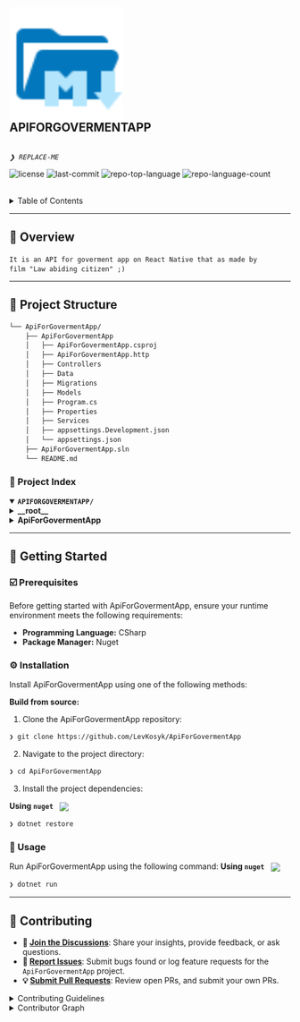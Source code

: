 <div align="left">
    <img src="https://raw.githubusercontent.com/PKief/vscode-material-icon-theme/ec559a9f6bfd399b82bb44393651661b08aaf7ba/icons/folder-markdown-open.svg" width="40%" align="left" style="margin-right: 15px"/>
    <div style="display: inline-block;">
        <h2 style="display: inline-block; vertical-align: middle; margin-top: 0;">APIFORGOVERMENTAPP</h2>
        <p>
	<em><code>❯ REPLACE-ME</code></em>
</p>
        <p>
	<img src="https://img.shields.io/github/license/LevKosyk/ApiForGovermentApp?style=default&logo=opensourceinitiative&logoColor=white&color=a0d1e2" alt="license">
	<img src="https://img.shields.io/github/last-commit/LevKosyk/ApiForGovermentApp?style=default&logo=git&logoColor=white&color=a0d1e2" alt="last-commit">
	<img src="https://img.shields.io/github/languages/top/LevKosyk/ApiForGovermentApp?style=default&color=a0d1e2" alt="repo-top-language">
	<img src="https://img.shields.io/github/languages/count/LevKosyk/ApiForGovermentApp?style=default&color=a0d1e2" alt="repo-language-count">
</p>
        <p><!-- default option, no dependency badges. -->
</p>
        <p>
	<!-- default option, no dependency badges. -->
</p>
    </div>
</div>
<br clear="left"/>

<details><summary>Table of Contents</summary>

- [📍 Overview](#-overview)
- [📁 Project Structure](#-project-structure)
  - [📂 Project Index](#-project-index)
- [🚀 Getting Started](#-getting-started)
  - [☑️ Prerequisites](#-prerequisites)
  - [⚙️ Installation](#-installation)
  - [🤖 Usage](#🤖-usage)
- [🔰 Contributing](#-contributing)

</details>
<hr>

## 📍 Overview

<code>It is an API for goverment app on React Native that as made by film "Law abiding citizen" ;)</code>

---

## 📁 Project Structure

```sh
└── ApiForGovermentApp/
    ├── ApiForGovermentApp
    │   ├── ApiForGovermentApp.csproj
    │   ├── ApiForGovermentApp.http
    │   ├── Controllers
    │   ├── Data
    │   ├── Migrations
    │   ├── Models
    │   ├── Program.cs
    │   ├── Properties
    │   ├── Services
    │   ├── appsettings.Development.json
    │   └── appsettings.json
    ├── ApiForGovermentApp.sln
    └── README.md
```


### 📂 Project Index
<details open>
	<summary><b><code>APIFORGOVERMENTAPP/</code></b></summary>
	<details> <!-- __root__ Submodule -->
		<summary><b>__root__</b></summary>
		<blockquote>
			<table>
			<tr>
				<td><b><a href='https://github.com/LevKosyk/ApiForGovermentApp/blob/master/ApiForGovermentApp.sln'>ApiForGovermentApp.sln</a></b></td>
				<td><code>❯ REPLACE-ME</code></td>
			</tr>
			</table>
		</blockquote>
	</details>
	<details> <!-- ApiForGovermentApp Submodule -->
		<summary><b>ApiForGovermentApp</b></summary>
		<blockquote>
			<table>
			<tr>
				<td><b><a href='https://github.com/LevKosyk/ApiForGovermentApp/blob/master/ApiForGovermentApp/ApiForGovermentApp.csproj'>ApiForGovermentApp.csproj</a></b></td>
				<td><code>❯ REPLACE-ME</code></td>
			</tr>
			<tr>
				<td><b><a href='https://github.com/LevKosyk/ApiForGovermentApp/blob/master/ApiForGovermentApp/appsettings.Development.json'>appsettings.Development.json</a></b></td>
				<td><code>❯ REPLACE-ME</code></td>
			</tr>
			<tr>
				<td><b><a href='https://github.com/LevKosyk/ApiForGovermentApp/blob/master/ApiForGovermentApp/appsettings.json'>appsettings.json</a></b></td>
				<td><code>❯ REPLACE-ME</code></td>
			</tr>
			<tr>
				<td><b><a href='https://github.com/LevKosyk/ApiForGovermentApp/blob/master/ApiForGovermentApp/Program.cs'>Program.cs</a></b></td>
				<td><code>❯ REPLACE-ME</code></td>
			</tr>
			<tr>
				<td><b><a href='https://github.com/LevKosyk/ApiForGovermentApp/blob/master/ApiForGovermentApp/ApiForGovermentApp.http'>ApiForGovermentApp.http</a></b></td>
				<td><code>❯ REPLACE-ME</code></td>
			</tr>
			</table>
			<details>
				<summary><b>Controllers</b></summary>
				<blockquote>
					<table>
					<tr>
						<td><b><a href='https://github.com/LevKosyk/ApiForGovermentApp/blob/master/ApiForGovermentApp/Controllers/UsersController.cs'>UsersController.cs</a></b></td>
						<td><code>❯ REPLACE-ME</code></td>
					</tr>
					<tr>
						<td><b><a href='https://github.com/LevKosyk/ApiForGovermentApp/blob/master/ApiForGovermentApp/Controllers/PhotoController.cs'>PhotoController.cs</a></b></td>
						<td><code>❯ REPLACE-ME</code></td>
					</tr>
					</table>
				</blockquote>
			</details>
			<details>
				<summary><b>Models</b></summary>
				<blockquote>
					<table>
					<tr>
						<td><b><a href='https://github.com/LevKosyk/ApiForGovermentApp/blob/master/ApiForGovermentApp/Models/User.cs'>User.cs</a></b></td>
						<td><code>❯ REPLACE-ME</code></td>
					</tr>
					<tr>
						<td><b><a href='https://github.com/LevKosyk/ApiForGovermentApp/blob/master/ApiForGovermentApp/Models/UserDto.cs'>UserDto.cs</a></b></td>
						<td><code>❯ REPLACE-ME</code></td>
					</tr>
					<tr>
						<td><b><a href='https://github.com/LevKosyk/ApiForGovermentApp/blob/master/ApiForGovermentApp/Models/PhotoRequest.cs'>PhotoRequest.cs</a></b></td>
						<td><code>❯ REPLACE-ME</code></td>
					</tr>
					<tr>
						<td><b><a href='https://github.com/LevKosyk/ApiForGovermentApp/blob/master/ApiForGovermentApp/Models/Photo.cs'>Photo.cs</a></b></td>
						<td><code>❯ REPLACE-ME</code></td>
					</tr>
					</table>
				</blockquote>
			</details>
			<details>
				<summary><b>Migrations</b></summary>
				<blockquote>
					<table>
					<tr>
						<td><b><a href='https://github.com/LevKosyk/ApiForGovermentApp/blob/master/ApiForGovermentApp/Migrations/ApiDbContextModelSnapshot.cs'>ApiDbContextModelSnapshot.cs</a></b></td>
						<td><code>❯ REPLACE-ME</code></td>
					</tr>
					<tr>
						<td><b><a href='https://github.com/LevKosyk/ApiForGovermentApp/blob/master/ApiForGovermentApp/Migrations/20250411100731_InitialCreate.Designer.cs'>20250411100731_InitialCreate.Designer.cs</a></b></td>
						<td><code>❯ REPLACE-ME</code></td>
					</tr>
					<tr>
						<td><b><a href='https://github.com/LevKosyk/ApiForGovermentApp/blob/master/ApiForGovermentApp/Migrations/20250411100731_InitialCreate.cs'>20250411100731_InitialCreate.cs</a></b></td>
						<td><code>❯ REPLACE-ME</code></td>
					</tr>
					</table>
				</blockquote>
			</details>
			<details>
				<summary><b>Services</b></summary>
				<blockquote>
					<table>
					<tr>
						<td><b><a href='https://github.com/LevKosyk/ApiForGovermentApp/blob/master/ApiForGovermentApp/Services/UserService.cs'>UserService.cs</a></b></td>
						<td><code>❯ REPLACE-ME</code></td>
					</tr>
					<tr>
						<td><b><a href='https://github.com/LevKosyk/ApiForGovermentApp/blob/master/ApiForGovermentApp/Services/PhotoService.cs'>PhotoService.cs</a></b></td>
						<td><code>❯ REPLACE-ME</code></td>
					</tr>
					</table>
				</blockquote>
			</details>
			<details>
				<summary><b>Properties</b></summary>
				<blockquote>
					<table>
					<tr>
						<td><b><a href='https://github.com/LevKosyk/ApiForGovermentApp/blob/master/ApiForGovermentApp/Properties/launchSettings.json'>launchSettings.json</a></b></td>
						<td><code>❯ REPLACE-ME</code></td>
					</tr>
					</table>
				</blockquote>
			</details>
			<details>
				<summary><b>Data</b></summary>
				<blockquote>
					<table>
					<tr>
						<td><b><a href='https://github.com/LevKosyk/ApiForGovermentApp/blob/master/ApiForGovermentApp/Data/ApiDbContext.cs'>ApiDbContext.cs</a></b></td>
						<td><code>❯ REPLACE-ME</code></td>
					</tr>
					</table>
				</blockquote>
			</details>
		</blockquote>
	</details>
</details>

---
## 🚀 Getting Started

### ☑️ Prerequisites

Before getting started with ApiForGovermentApp, ensure your runtime environment meets the following requirements:

- **Programming Language:** CSharp
- **Package Manager:** Nuget


### ⚙️ Installation

Install ApiForGovermentApp using one of the following methods:

**Build from source:**

1. Clone the ApiForGovermentApp repository:
```sh
❯ git clone https://github.com/LevKosyk/ApiForGovermentApp
```

2. Navigate to the project directory:
```sh
❯ cd ApiForGovermentApp
```

3. Install the project dependencies:


**Using `nuget`** &nbsp; [<img align="center" src="https://img.shields.io/badge/C%23-239120.svg?style={badge_style}&logo=c-sharp&logoColor=white" />](https://docs.microsoft.com/en-us/dotnet/csharp/)

```sh
❯ dotnet restore
```




### 🤖 Usage
Run ApiForGovermentApp using the following command:
**Using `nuget`** &nbsp; [<img align="center" src="https://img.shields.io/badge/C%23-239120.svg?style={badge_style}&logo=c-sharp&logoColor=white" />](https://docs.microsoft.com/en-us/dotnet/csharp/)

```sh
❯ dotnet run
```
---

## 🔰 Contributing

- **💬 [Join the Discussions](https://github.com/LevKosyk/ApiForGovermentApp/discussions)**: Share your insights, provide feedback, or ask questions.
- **🐛 [Report Issues](https://github.com/LevKosyk/ApiForGovermentApp/issues)**: Submit bugs found or log feature requests for the `ApiForGovermentApp` project.
- **💡 [Submit Pull Requests](https://github.com/LevKosyk/ApiForGovermentApp/blob/main/CONTRIBUTING.md)**: Review open PRs, and submit your own PRs.

<details closed>
<summary>Contributing Guidelines</summary>

1. **Fork the Repository**: Start by forking the project repository to your github account.
2. **Clone Locally**: Clone the forked repository to your local machine using a git client.
   ```sh
   git clone https://github.com/LevKosyk/ApiForGovermentApp
   ```
3. **Create a New Branch**: Always work on a new branch, giving it a descriptive name.
   ```sh
   git checkout -b new-feature-x
   ```
4. **Make Your Changes**: Develop and test your changes locally.
5. **Commit Your Changes**: Commit with a clear message describing your updates.
   ```sh
   git commit -m 'Implemented new feature x.'
   ```
6. **Push to github**: Push the changes to your forked repository.
   ```sh
   git push origin new-feature-x
   ```
7. **Submit a Pull Request**: Create a PR against the original project repository. Clearly describe the changes and their motivations.
8. **Review**: Once your PR is reviewed and approved, it will be merged into the main branch. Congratulations on your contribution!
</details>

<details closed>
<summary>Contributor Graph</summary>
<br>
<p align="left">
   <a href="https://github.com{/LevKosyk/ApiForGovermentApp/}graphs/contributors">
      <img src="https://contrib.rocks/image?repo=LevKosyk/ApiForGovermentApp">
   </a>
</p>
</details>
